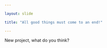 ```yaml
---

layout: slide

title: "All good things must come to an end!"

---
```


New project, what do you think?
